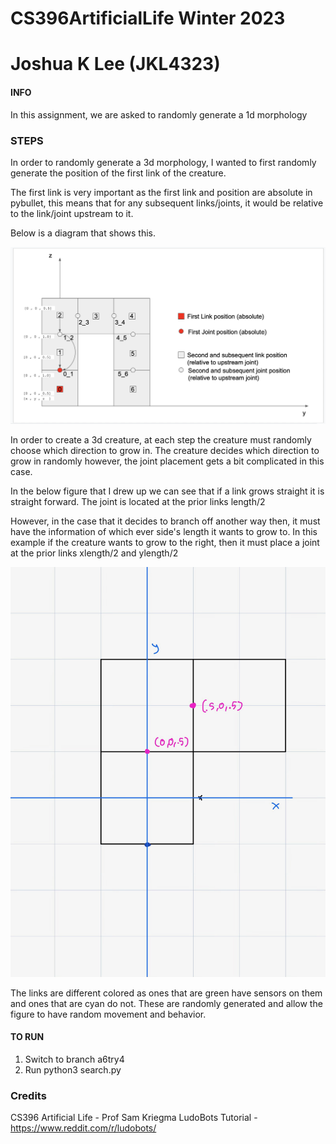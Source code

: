 # CS396ArtificialLife Winter 2023
# Joshua K Lee (JKL4323)


#### INFO ####
In this assignment, we are asked to randomly generate a 1d morphology

### STEPS ###
In order to randomly generate a 3d morphology, I wanted to first randomly generate the position of the first link of the creature.

The first link is very important as the first link and position are absolute in pybullet, this means that for any subsequent links/joints, it would be relative to the link/joint upstream to it.

Below is a diagram that shows this.

![My Image](/jointdiagram.png)

In order to create a 3d creature, at each step the creature must randomly choose which direction to grow in. 
The creature decides which direction to grow in randomly however, the joint placement gets a bit complicated in this case.

In the below figure that I drew up we can see that if a link grows straight it is straight forward.
The joint is located at the prior links length/2

However, in the case that it decides to branch off another way then, it must have the information of which ever side's length it wants to grow to. In this example if the creature wants to grow to the right, then it must place a joint at the prior links xlength/2 and ylength/2

![My Image](/IMG_0889.jpeg)

The links are different colored as ones that are green have sensors on them and ones that are cyan do not.
These are randomly generated and allow the figure to have random movement and behavior.


#### TO RUN ####
1. Switch to branch a6try4
2. Run python3 search.py


###  Credits ###
CS396 Artificial Life - Prof Sam Kriegma
LudoBots Tutorial - https://www.reddit.com/r/ludobots/
